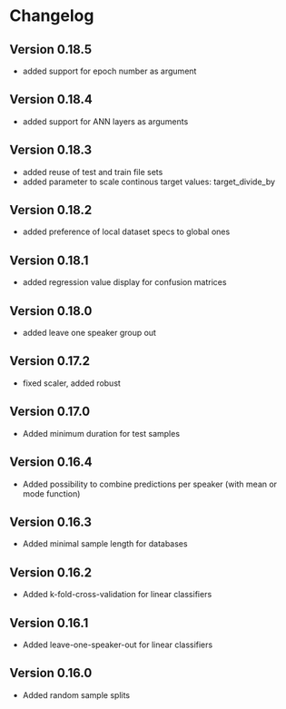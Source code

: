 Changelog
=========


Version 0.18.5
-------------

* added support for epoch number as argument
  
Version 0.18.4
-------------

* added support for ANN layers as arguments

Version 0.18.3
-------------

* added reuse of test and train file sets
* added parameter to scale continous target values: target_divide_by


Version 0.18.2
-------------

* added preference of local dataset specs to global ones
  
Version 0.18.1
-------------

* added regression value display for confusion matrices

Version 0.18.0
-------------

* added leave one speaker group out

Version 0.17.2
-------------

* fixed scaler, added robust



Version 0.17.0
-------------

* Added minimum duration for test samples


Version 0.16.4
-------------

* Added possibility to combine predictions per speaker (with mean or mode function)

Version 0.16.3
-------------

* Added minimal sample length for databases


Version 0.16.2
-------------

* Added k-fold-cross-validation for linear classifiers

Version 0.16.1
-------------

* Added leave-one-speaker-out for linear classifiers


Version 0.16.0
-------------

* Added random sample splits

